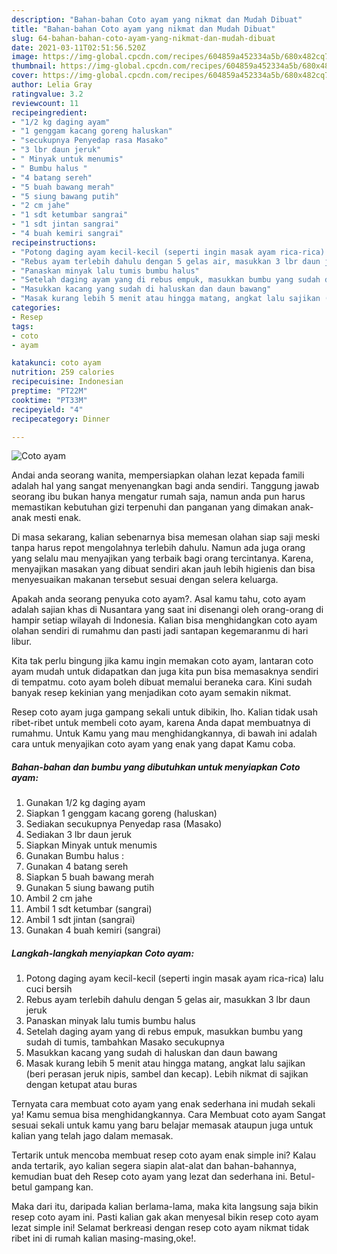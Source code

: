 ```yaml
---
description: "Bahan-bahan Coto ayam yang nikmat dan Mudah Dibuat"
title: "Bahan-bahan Coto ayam yang nikmat dan Mudah Dibuat"
slug: 64-bahan-bahan-coto-ayam-yang-nikmat-dan-mudah-dibuat
date: 2021-03-11T02:51:56.520Z
image: https://img-global.cpcdn.com/recipes/604859a452334a5b/680x482cq70/coto-ayam-foto-resep-utama.jpg
thumbnail: https://img-global.cpcdn.com/recipes/604859a452334a5b/680x482cq70/coto-ayam-foto-resep-utama.jpg
cover: https://img-global.cpcdn.com/recipes/604859a452334a5b/680x482cq70/coto-ayam-foto-resep-utama.jpg
author: Lelia Gray
ratingvalue: 3.2
reviewcount: 11
recipeingredient:
- "1/2 kg daging ayam"
- "1 genggam kacang goreng haluskan"
- "secukupnya Penyedap rasa Masako"
- "3 lbr daun jeruk"
- " Minyak untuk menumis"
- " Bumbu halus "
- "4 batang sereh"
- "5 buah bawang merah"
- "5 siung bawang putih"
- "2 cm jahe"
- "1 sdt ketumbar sangrai"
- "1 sdt jintan sangrai"
- "4 buah kemiri sangrai"
recipeinstructions:
- "Potong daging ayam kecil-kecil (seperti ingin masak ayam rica-rica) lalu cuci bersih"
- "Rebus ayam terlebih dahulu dengan 5 gelas air, masukkan 3 lbr daun jeruk"
- "Panaskan minyak lalu tumis bumbu halus"
- "Setelah daging ayam yang di rebus empuk, masukkan bumbu yang sudah di tumis, tambahkan Masako secukupnya"
- "Masukkan kacang yang sudah di haluskan dan daun bawang"
- "Masak kurang lebih 5 menit atau hingga matang, angkat lalu sajikan (beri perasan jeruk nipis, sambel dan kecap). Lebih nikmat di sajikan dengan ketupat atau buras"
categories:
- Resep
tags:
- coto
- ayam

katakunci: coto ayam 
nutrition: 259 calories
recipecuisine: Indonesian
preptime: "PT22M"
cooktime: "PT33M"
recipeyield: "4"
recipecategory: Dinner

---
```



![Coto ayam](https://img-global.cpcdn.com/recipes/604859a452334a5b/680x482cq70/coto-ayam-foto-resep-utama.jpg)

Andai anda seorang wanita, mempersiapkan olahan lezat kepada famili adalah hal yang sangat menyenangkan bagi anda sendiri. Tanggung jawab seorang ibu bukan hanya mengatur rumah saja, namun anda pun harus memastikan kebutuhan gizi terpenuhi dan panganan yang dimakan anak-anak mesti enak.

Di masa  sekarang, kalian sebenarnya bisa memesan olahan siap saji meski tanpa harus repot mengolahnya terlebih dahulu. Namun ada juga orang yang selalu mau menyajikan yang terbaik bagi orang tercintanya. Karena, menyajikan masakan yang dibuat sendiri akan jauh lebih higienis dan bisa menyesuaikan makanan tersebut sesuai dengan selera keluarga. 



Apakah anda seorang penyuka coto ayam?. Asal kamu tahu, coto ayam adalah sajian khas di Nusantara yang saat ini disenangi oleh orang-orang di hampir setiap wilayah di Indonesia. Kalian bisa menghidangkan coto ayam olahan sendiri di rumahmu dan pasti jadi santapan kegemaranmu di hari libur.

Kita tak perlu bingung jika kamu ingin memakan coto ayam, lantaran coto ayam mudah untuk didapatkan dan juga kita pun bisa memasaknya sendiri di tempatmu. coto ayam boleh dibuat memalui beraneka cara. Kini sudah banyak resep kekinian yang menjadikan coto ayam semakin nikmat.

Resep coto ayam juga gampang sekali untuk dibikin, lho. Kalian tidak usah ribet-ribet untuk membeli coto ayam, karena Anda dapat membuatnya di rumahmu. Untuk Kamu yang mau menghidangkannya, di bawah ini adalah cara untuk menyajikan coto ayam yang enak yang dapat Kamu coba.

<!--inarticleads1-->

##### Bahan-bahan dan bumbu yang dibutuhkan untuk menyiapkan Coto ayam:

1. Gunakan 1/2 kg daging ayam
1. Siapkan 1 genggam kacang goreng (haluskan)
1. Sediakan secukupnya Penyedap rasa (Masako)
1. Sediakan 3 lbr daun jeruk
1. Siapkan  Minyak untuk menumis
1. Gunakan  Bumbu halus :
1. Gunakan 4 batang sereh
1. Siapkan 5 buah bawang merah
1. Gunakan 5 siung bawang putih
1. Ambil 2 cm jahe
1. Ambil 1 sdt ketumbar (sangrai)
1. Ambil 1 sdt jintan (sangrai)
1. Gunakan 4 buah kemiri (sangrai)




<!--inarticleads2-->

##### Langkah-langkah menyiapkan Coto ayam:

1. Potong daging ayam kecil-kecil (seperti ingin masak ayam rica-rica) lalu cuci bersih
1. Rebus ayam terlebih dahulu dengan 5 gelas air, masukkan 3 lbr daun jeruk
1. Panaskan minyak lalu tumis bumbu halus
1. Setelah daging ayam yang di rebus empuk, masukkan bumbu yang sudah di tumis, tambahkan Masako secukupnya
1. Masukkan kacang yang sudah di haluskan dan daun bawang
1. Masak kurang lebih 5 menit atau hingga matang, angkat lalu sajikan (beri perasan jeruk nipis, sambel dan kecap). Lebih nikmat di sajikan dengan ketupat atau buras




Ternyata cara membuat coto ayam yang enak sederhana ini mudah sekali ya! Kamu semua bisa menghidangkannya. Cara Membuat coto ayam Sangat sesuai sekali untuk kamu yang baru belajar memasak ataupun juga untuk kalian yang telah jago dalam memasak.

Tertarik untuk mencoba membuat resep coto ayam enak simple ini? Kalau anda tertarik, ayo kalian segera siapin alat-alat dan bahan-bahannya, kemudian buat deh Resep coto ayam yang lezat dan sederhana ini. Betul-betul gampang kan. 

Maka dari itu, daripada kalian berlama-lama, maka kita langsung saja bikin resep coto ayam ini. Pasti kalian gak akan menyesal bikin resep coto ayam lezat simple ini! Selamat berkreasi dengan resep coto ayam nikmat tidak ribet ini di rumah kalian masing-masing,oke!.

